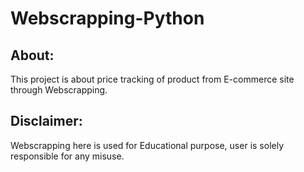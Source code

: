 # Webscrapping-Python

## About:
This project is about price tracking of product from E-commerce site through Webscrapping.

## Disclaimer:
Webscrapping here is used for Educational purpose, user is solely responsible for any misuse.
